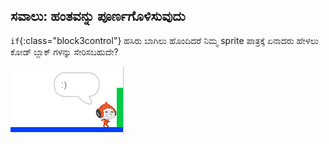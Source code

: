 ## ಸವಾಲು: ಹಂತವನ್ನು ಪೂರ್ಣಗೊಳಿಸುವುದು

`if`{:class="block3control"} ಹಸಿರು ಬಾಗಿಲು ಹೊಂದಿದರೆ ನಿಮ್ಮ sprite ಪಾತ್ರಕ್ಕೆ ಏನಾದರು ಹೇಳಲು ಕೋಡ್ ಬ್ಲಾಕ್ ಗಳನ್ನು ಸೇರಿಸಬಹುದೇ?

![screenshot](images/dodge-win.png)